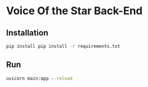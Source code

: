 # Voice Of the Star Back-End

## Installation

```cmd
pip install pip install -r requirements.txt
```

## Run

```cmd
uvicorn main:app --reload
```
